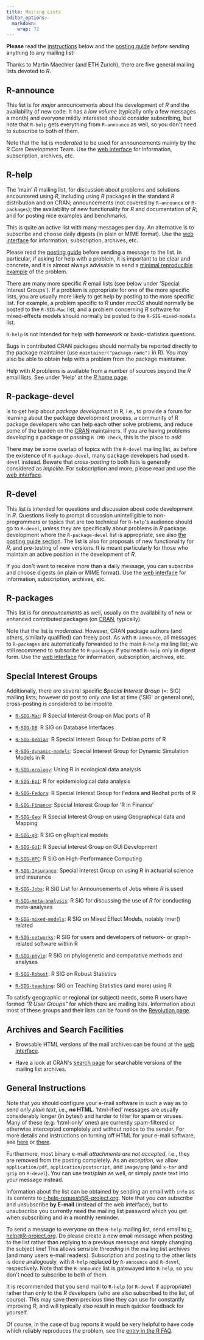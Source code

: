 ```yaml
---
title: Mailing Lists
editor_options: 
  markdown: 
    wrap: 72
---
```



**Please** read the [instructions](#instructions) below and the
[posting guide](posting-guide.html) *before* sending anything to any
mailing list!

Thanks to Martin Maechler (and ETH Zurich), there are five general
mailing lists devoted to *R*.

## R-announce

This list is for *major* announcements about the development of *R* and
the availability of new code. It has a *low volume* (typically only a
few messages a month) and everyone mildly interested should consider
subscribing, but note that `R-help` gets everything from `R-announce` as
well, so you don't need to subscribe to both of them.

Note that the list is *moderated* to be used for announcements mainly by
the R Core Development Team. Use the [web 
interface](https://stat.ethz.ch/mailman/listinfo/r-announce) for
information, subscription, archives, etc.

## R-help

The ‘main’ *R* mailing list, for discussion about problems and solutions
encountered using *R*, including using *R* packages in the standard *R*
distribution and on CRAN;
announcements (not covered by `R-announce` or `R-packages`);
the availability of new functionality for *R* and
documentation of *R*; and for posting nice examples and benchmarks.

This is quite an active list with many messages per day. An alternative
is to subscribe and choose daily digests (in plain or MIME format). Use
the [web interface](https://stat.ethz.ch/mailman/listinfo/r-help) for
information, subscription, archives, etc.

Please read the [posting guide](posting-guide.html) before sending a
message to the list. In particular, if asking for help with a problem,
it is important to be clear and concrete, and it is almost always
advisable to send a 
[minimal reproducible example](https://stackoverflow.com/questions/5963269/how-to-make-a-great-r-reproducible-example)
of the problem.

There are many more specific *R* email lists (see below under 'Special
Interest Groups'). If a problem is appropriate for one of the more
specific lists, you are usually more likely to get help by posting to
the more specific list. For example, a problem specific to *R* under
*macOS* should normally be posted to the `R-SIG-Mac` list, and a problem
concerning *R* software for mixed-effects models should normally be
posted to the `R-SIG-mixed-models` list.

`R-help` is not intended for help with homework or basic-statistics
questions.

Bugs in contributed CRAN packages should normally be reported directly
to the package maintainer (use `maintainer("package-name")` in R). You may
also be able to obtain
help with a problem from the package maintainer.

Help with *R* problems is available from a number of sources beyond the *R*
email lists. See under 'Help' at the [*R* home page](index.html).

## R-package-devel

is to get help about *package development* in R, i.e., to provide a
forum for learning about the package development process, a community of
R package developers who can help each other solve problems, and reduce
some of the burden on the [CRAN](https://cran.r-project.org/)
maintainers. If you are having problems developing a package or passing
`R CMD check`, this is the place to ask!

There may be some overlap of topics with the `R-devel` mailing list, as
before the existence of `R-package-devel`, many package developers had
used `R-devel` instead. Beware that *cross-posting* to both lists is
generally considered as *impolite*.  For subscription and more, please
read and use the
[web interface](https://stat.ethz.ch/mailman/listinfo/r-package-devel).

## R-devel

This list is intended for questions and discussion about code
development in *R*.  Questions likely to prompt discussion unintelligible
to non-programmers or topics that are too technical for `R-help`'s
audience should go to `R-devel`, *unless* they are specifically about
problems in *R* package development where the `R-package-devel` list is
appropriate, see also 
[the posting guide section](posting-guide.html#which_list).  The list is
also for proposals of new functionality for *R*, and pre-testing of new
versions.  It is meant particularly for those who maintain an active
position in the development of *R*.

If you don't want to receive more than a daily message, you can
subscribe and choose digests (in plain or MIME format). Use the
[web interface](https://stat.ethz.ch/mailman/listinfo/r-devel) for
information, subscription, archives, etc.


## R-packages

This list is for *announcements* as well, usually on the availability of
new or enhanced contributed packages (on
[CRAN](https://cran.r-project.org/), typically).

Note that the list is *moderated*. However, CRAN package authors (and
others, similarly qualified) can freely post. As with `R-announce`, all
messages to `R-packages` are automatically forwarded to the main
`R-help` mailing list; we still recommend to subscribe to `R-packages` if
you read `R-help` only in digest form. Use the
[web interface](https://stat.ethz.ch/mailman/listinfo/r-packages) for
information, subscription, archives, etc.


## Special Interest Groups

Additionally, there are several specific ***S**pecial **I**nterest
**G**roup* (=: SIG) mailing lists; however do post to *only one* list at
time ('SIG' or general one), cross-posting is considered to be impolite.

* [`R-SIG-Mac`](https://stat.ethz.ch/mailman/listinfo/r-sig-mac):
  R Special Interest Group on Mac ports of R

* [`R-SIG-DB`](https://stat.ethz.ch/mailman/listinfo/r-sig-db):
  R SIG on Database Interfaces

* [`R-SIG-Debian`](https://stat.ethz.ch/mailman/listinfo/r-sig-debian):
  R Special Interest Group for Debian ports of R

* [`R-SIG-dynamic-models`](https://stat.ethz.ch/mailman/listinfo/r-sig-dynamic-models):
  Special Interest Group for Dynamic Simulation Models in R

* [`R-SIG-ecology`](https://stat.ethz.ch/mailman/listinfo/r-sig-ecology):
  Using R in ecological data analysis

* [`R-SIG-Epi`](https://stat.ethz.ch/mailman/listinfo/r-sig-epi):
  R for epidemiological data analysis

* [`R-SIG-Fedora`](https://stat.ethz.ch/mailman/listinfo/r-sig-fedora):
  R Special Interest Group for Fedora and Redhat ports of R

* [`R-SIG-Finance`](https://stat.ethz.ch/mailman/listinfo/r-sig-finance):
  Special Interest Group for 'R in Finance'

* [`R-SIG-Geo`](https://stat.ethz.ch/mailman/listinfo/r-sig-geo):
  R Special Interest Group on using Geographical data and Mapping

* [`R-SIG-gR`](https://stat.ethz.ch/mailman/listinfo/r-sig-gr):
  R SIG on gRaphical models

* [`R-SIG-GUI`](https://stat.ethz.ch/mailman/listinfo/r-sig-gui):
  R Special Interest Group on GUI Development

* [`R-SIG-HPC`](https://stat.ethz.ch/mailman/listinfo/r-sig-hpc):
  R SIG on High-Performance Computing

* [`R-SIG-Insurance`](https://stat.ethz.ch/mailman/listinfo/r-sig-insurance):
  Special Interest Group on using R in actuarial science and insurance

* [`R-SIG-Jobs`](https://stat.ethz.ch/mailman/listinfo/r-sig-jobs):
  R SIG List for Announcements of Jobs where *R* is used

* [`R-SIG-meta-analysis`](https://stat.ethz.ch/mailman/listinfo/r-sig-meta-analysis):
  R SIG for discussing the use of *R* for conducting meta-analyses

* [`R-SIG-mixed-models`](https://stat.ethz.ch/mailman/listinfo/r-sig-mixed-models):
  R SIG on Mixed Effect Models, notably lmer() related

* [`R-SIG-networks`](https://stat.ethz.ch/mailman/listinfo/r-sig-networks):
  R SIG for users and developers of network- or graph-related software within R

* [`R-SIG-phylo`](https://stat.ethz.ch/mailman/listinfo/r-sig-phylo):
  R SIG on phylogenetic and comparative methods and analyses

* [`R-SIG-Robust`](https://stat.ethz.ch/mailman/listinfo/r-sig-robust):
  R SIG on Robust Statistics

* [`R-SIG-teaching`](https://stat.ethz.ch/mailman/listinfo/r-sig-teaching):
  SIG on Teaching Statistics (and more) using R

To satisfy geographic or regional (or subject) needs, some R users have
formed *"R User Groups"* for which there are mailing lists. Information
about most of these groups and their lists can be found on the
[Revolution page](https://blog.revolutionanalytics.com/local-r-groups.html).

## Archives and Search Facilities

-   Browsable HTML versions of the mail archives can be found at the
     [web interface](https://stat.ethz.ch/mailman/listinfo).

-   Have a look at CRAN's
     [search page](https://cran.R-project.org/search.html) for searchable
     versions of the mailing list archives.

## General Instructions

Note that you should configure your e-mail software in such a way as to
send *only plain text*, i.e., **no HTML**. ‘html-ified’ messages are
usually considerably longer (in bytes!) and harder to filter for spam or
viruses. Many of these (e.g. ‘html-only’ ones) are currently
spam-filtered or otherwise intercepted completely and without notice to
the sender. For more details and instructions on turning off HTML for
your e-mail software, see
 [here](https://en.wikipedia.org/wiki/HTML_email#Message_size) or
[there](https://subversion.american.edu/aisaac/notes/htmlmail.htm).
<!-- also http://www.harley.com/turn-off-html/ -->

Furthermore, most binary e-mail *attachments are not accepted*, i.e.,
they are removed from the posting completely. As an *exception*, we
allow `application/pdf`, `application/postscript`, and `image/png` (and `x-tar`
and `gzip` on `R-devel`). You can use text/plain as well, or simply paste
text into your message instead.

Information about the list can be obtained by sending an email with
`info` as its contents to
[r-help-request\@R-project.org](mailto:r-help-request@R-project.org). 
Note that you *can* subscribe and unsubscribe **by E-mail** (instead
of the web interface), but to unsubscribe you currently need the
mailing list password which you get when subscribing and in a monthly
reminder.

To send a message to everyone on the `R-help` mailing list, send email to
[r-help\@R-project.org](mailto:r-help@R-project.org). Do please 
create a new email message when posting to the list rather than replying
to a previous message and simply changing the subject line! This allows
sensible *threading* in the mailing list archives (and many users e-mail
readers). Subscription and posting to the other lists is done
analogously, with `R-help` replaced by `R-announce` and `R-devel`,
respectively. Note that the `R-announce` list is gatewayed into `R-help`, so
you don't need to subscribe to both of them.

It is recommended that you send mail to `R-help` (or `R-devel` if
appropriate) rather than only to the *R* developers (who are also
subscribed to the list, of course). This may save them precious time
they can use for constantly improving *R*, and will typically also
result in much quicker feedback for yourself.

Of course, in the case of bug reports it would be very helpful to have
code which reliably reproduces the problem, see the
[entry in the R FAQ](https://CRAN.R-project.org/doc/FAQ/R-FAQ.html#R%20Bugs).
